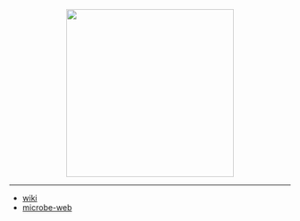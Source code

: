 
<div style="text-align:center"><img src="https://openipc.github.io/images/logo_openipc.png" width="300" /></div>

---

* [wiki](https://openipc.github.io/wiki/)
* [microbe-web](https://openipc.github.io/microbe-web/)